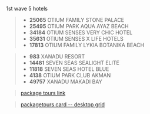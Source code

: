 
1st wave 5 hotels

> + **25065** OTIUM FAMILY STONE PALACE
> + **25495** OTIUM PARK AQUA AYAZ BEACH
> + **34184** OTIUM SENSES VERY CHIC HOTEL
> + **35631** OTIUM SENSES X LIFE HOTELS
> + **17813** OTIUM FAMILY LYKIA BOTANIKA BEACH

> + **983** XANADU RESORT
> + **14481** SEVEN SEAS SEALIGHT ELITE
> + **11818** SEVEN SEAS HOTEL BLUE
> + **4138** OTIUM PARK CLUB AKMAN
> + **49757** XANADU MAKADI BAY

> [package tours link](https://www.coral.ru/packagetours/moskva-to-turtsiya-tours/?q=%7b%22Bgn%22%3a%2201.08.2023%22%2c%22End%22%3a%2201.08.2023%22%2c%22Dr%22%3a%220%22%2c%22Acc%22%3a%227%2c8%2c9%2c10%2c11%2c12%2c13%2c14%22%2c%22Gest%22%3a%222%22%2c%22Q%22%3a%22s12OkZE0EdQVFnwg6K4qdO4Plc1dhPAyA%2fpHM%2fzoV1W9MIkhNd06xgCOWXeu6tgl%2b%2fW65Gz9LvaT9uzpei8IqzcqSm%2f89zpqwFcujblMgZIcOZc7cK0Uq%2fc0NbRnfeEsa2UzjbinPBnvcER2WOVqvg%3d%3d%22%2c%22Ts%22%3a0%2c%22Las%22%3afalse%2c%22AcId%22%3a0%2c%22FDate%22%3a%220001-01-01T00%3a00%3a00Z%22%2c%22Ref%22%3afalse%2c%22Pstatus%22%3afalse%2c%22TransferPrice%22%3a0.0%2c%22Chr%22%3atrue%2c%22Rglr%22%3afalse%2c%22Srt%22%3a1%7d&f=%7b%22Hid%22%3a%5b11818%2c4138%2c14481%2c983%2c17813%2c35631%2c34184%2c25495%2c25065%5d%2c%22Pr%22%3a%5b0.0%2c0.0%5d%2c%22Rh%22%3afalse%2c%22Ao%22%3a%5b%22available%22%5d%7d&page=1&pp=&sort=)

> [packagetours card -- desktop grid](https://grid.layoutit.com/?id=qBkWvq1)